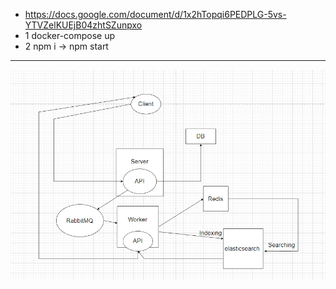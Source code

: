 + https://docs.google.com/document/d/1x2hTopqi6PEDPLG-5vs-YTVZelKUEjB04zhtSZunpxo
+ 1 docker-compose up
+ 2 npm i -> npm start
------------------------------------
![image](design.png)
